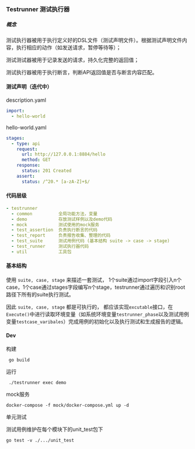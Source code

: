 ### Testrunner 测试执行器

##### 概念

测试执行器被用于执行定义好的DSL文件（测试声明文件）。根据测试声明文件内容，执行相应的动作（如发送请求，暂停等待等）；

测试测试器被用于记录发送的请求，持久化完整的返回值；

测试执行器被用于执行断言，判断API返回值是否与断言内容匹配。

#### 测试声明（迭代中）


description.yaml
```yaml
import:
  - hello-world
```

hello-world.yaml
```yaml
stages:
  - type: api
    request:
      url: http://127.0.0.1:8884/hello
      method: GET
    response:
      status: 201 Created
    assert:
      status: /^20.* [a-zA-Z]+$/
```

#### 代码层级

```yaml
- testrunner
  - common          全局功能方法，变量
  - demo            存放测试样例以及demo代码
  - mock            测试使用的mock服务
  - test_assertion  负责执行断言的代码
  - test_report     负责报告收集、整理的代码
  - test_suite      测试用例代码 (基本结构 suite -> case -> stage)
  - test_runner     测试执行器代码
  - util            工具包
```

#### 基本结构

使用 `suite, case, stage` 来描述一套测试， 1个suite通过import字段引入n个case，1个case通过stages字段编写n个stage，testrunner通过遍历和识别root路径下所有的suite执行测试。

因此 `suite, case, stage` 都是可执行的， 都应该实现`excutable`接口，在`Execute()`中进行读取环境变量（如系统环境变量`testrunner_phase`以及测试用例变量`testcase_varibales`）完成用例的初始化以及执行测试和生成报告的逻辑。


#### Dev

构建
```shell
 go build
```

运行
```shell
 ./testrunner exec demo
```

mock服务

```shell
docker-compose -f mock/docker-compose.yml up -d
```


单元测试

测试用例维护在每个模块下的unit_test包下

```shell
go test -v ./.../unit_test
```


